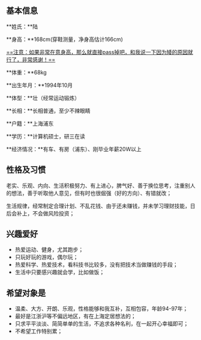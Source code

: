 ## 基本信息

**姓氏：**陆

**身高：**168cm(穿鞋测量，净身高估计166cm)

<u>==注意：如果非常在意身高，那么就直接pass掉吧，和我说一下因为矮的原因就行了，非常感谢！==</u>

**体重：**68kg

**出生年月：**1994年10月

**体型：**壮（经常运动锻炼）

**长相：**长相普通，至少不辣眼睛

**户籍：**上海浦东

**学历：**计算机硕士，研三在读

**经济情况：**有车、有房（浦东）、刚毕业年薪20W以上

## 性格及习惯

老实、乐观、内向、生活积极努力、有上进心，脾气好、善于换位思考，注重别人的想法，善于听取他人意见，但有时也很倔强（好的方向）、有错就改；

生活规律，经常制定合理计划、不乱花钱、由于还未赚钱，并未学习理财技能，日后会补上，不会做风险投资；

## 兴趣爱好

- 热爱运动、健身，尤其跑步；
- 只玩好玩的游戏，偶尔玩；
- 热爱科学、热爱技术，看科技书比较多，没有把技术当做赚钱的手段；
- 生活中只要感兴趣就会学，比如做饭；

## 希望对象是

- 温柔、大方、开朗、乐观，性格能够和我互补，互相包容，年龄94-97年；
- 最好是江浙沪等不偏远地区，有在上海定居想法的；
- 只求平平淡淡、简简单单的生活，不追求各种名利，在一起开心幸福即可；
- 不希望工作特别累；
